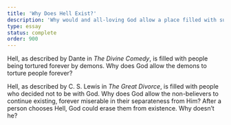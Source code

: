 ```yaml
---
title: 'Why Does Hell Exist?'
description: 'Why would and all-loving God allow a place filled with suffering to exist?'
type: essay
status: complete
order: 900
---
```

Hell, as described by Dante in *The Divine Comedy*, is filled with people being tortured forever by demons.  Why does God allow the demons to torture people forever?

Hell, as described by C. S. Lewis in *The Great Divorce*, is filled with people who decided not to be with God.  Why does God allow the non-believers to continue existing, forever miserable in their separateness from Him?   After a person chooses Hell, God could erase them from existence.  Why doesn’t he?
